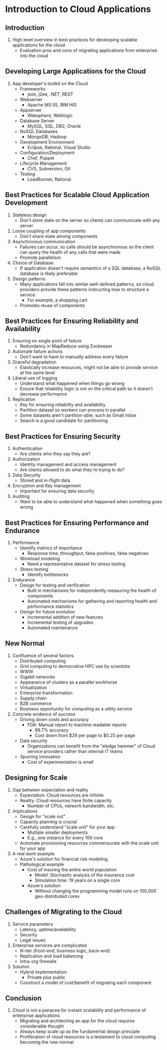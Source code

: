 # Introduction to Cloud Applications

## Introduction

1. High level overview in best practices for developing scalable applications
for the cloud
    * Evaluation pros and cons of migrating applications from enterprise into
    the cloud

## Developing Large Applications for the Cloud

1. App developer's toolkit on the Cloud
    * Frameworks
        - json, j2ee, .NET, REST
    * Webserver
        - Apache MS IIS, IBM HIS
    * Appserver
        - Websphere, Weblogic
    * Database Server
        - MySQL, SQL, DB2, Oracle
    * NoSQL Databases
        - MongoDB, Hadoop
    * Development Environment
        - Eclipse, Rational, Visual Studio
    * Configuration/Deployment
        - Chef, Puppet
    * Lifecycle Management
        - CVS, Subversion, Git
    * Testing
        - LoadRunner, Rational

## Best Practices for Scalable Cloud Application Development

1. Stateless design
    * Don't store state on the server so clients can communicate with any server
2. Loose coupling of app components
    * Don't share state among components
3. Asynchronous communication
    * Failures can occur, so calls should be asynchronous so the client can
    query the health of any calls that were made
    * Promote parallelism
4. Choice of Database
    * If application doesn't require semantics of a SQL database, a NoSQL
    database is likely preferable
5. Design patterns
    * Many applications fall into similar well-defined patterns, so cloud
    providers provide these patterns instructing how to structure a service
        - For example, a shopping cart
    * Promotes reuse of components

## Best Practices for Ensuring Reliability and Availability

1. Ensuring no single point of failure
    * Redundancy in MapReduce using Zookeeper
2. Automate failure actions
    * Don't want to have to manually address every failure
3. Graceful degradation
    * Elastically increase resources, might not be able to provide service at
    the same level
4. Liberal use of logging
    * Understand what happened when things go wrong
    * Ensure that reliability logic is not on the critical path so it doesn't
    decrease performance
5. Replication
    * Key for ensuring reliability and availability
    * Partition dataset so workers can process in parallel
    * Some datasets aren't partition-able, such as Gmail inbox
    * Search is a good candidate for partitioning

## Best Practices for Ensuring Security

1. Authentication
    * Are clients who they say they are?
2. Authorization
    * Identity management and access management
    * Are clients allowed to do what they're trying to do?
3. Data Security
    * Stored and in-flight data
4. Encryption and Key management
    * Important for ensuring data security
5. Auditing
    * Want to be able to understand what happened when something goes wrong

## Best Practices for Ensuring Performance and Endurance

1. Performance
    * Identify metrics of importance
        - Response time, throughput, false positives, false negatives
    * Workload modeling
        - Need a representative dataset for stress testing
    * Stress testing
        - Identify bottlenecks
2. Endurance
    * Design for testing and verification
        - Built in mechanisms for independently measuring the health of
        components
        - Automated mechanisms for gathering and reporting health and
        performance statistics
    * Design for future evolution
        - Incremental addition of new features
        - Incremental testing of upgrades
        - Automated maintenance

## New Normal

1. Confluence of several factors
    * Distributed computing
    * Grid computing to democrative HPC use by scientists
    * WWW
    * Gigabit networks
    * Appearance of clusters as a parallel workhorse
    * Virtualization
    * Enterprise transformation
    * Supply chain
    * B2B commerce
    * Business opportunity for computing as a utility service
2. Concrete evidence of success
    * Driving down costs and accuracy
        - FDA: Manual report to machine readable reports
            + 99.7% accuracy
            + Cost down from $29 per page to $0.25 per page
    * Data security
        - Organizations can benefit from the "sledge hammer" of Cloud service
        providers rather than internal IT teams
    * Spurring innovation
        - Cost of experimentation is small

## Designing for Scale

1. Gap between expectation and reality
    * Expectation: Cloud resources are infinite
    * Reality: Cloud resources have finite capacity
        - Number of CPUs, network bandwidth, etc.
2. Implications
    * Design for "scale out"
    * Capacity planning is crucial
    * Carefully understand "scale unit" for your app
        - Multiple smaller deployments
        - E.g., one instance for every 100 core
    * Automate provisioning resources commensurate with the scale unit for your
    app
3. A real work example
    * Azure's solution for financial risk modeling
    * Pathological example
        - Cost of insuring the entire world population
            + Model: Stochastic analysis of the insurance cost
            + Simulation time: 19 years on a single core
        - Azure's solution
            + Without changing the programming model runs on 100,000
            geo-distributed cores

## Challenges of Migrating to the Cloud

1. Service parameters
    * Latency, uptime/availability
    * Security
    * Legal issues
2. Enterprise services are complicated
    * N-tier (front-end, business logic, back-end)
    * Replication and load balancing
    * Intra-org firewalls
3. Solution
    * Hybrid implementation
        - Private plus public
    * Construct a model of cost/benefit of migrating each component

## Conclusion

1. Cloud is not a panacea for instant scalability and performance of enterprise
applications
    * Migrating and architecting an app for the cloud requires considerable
    thought
    * Always keep scale up as the fundamental design principle
    * Proliferation of cloud resources is a testament to cloud computing
    becoming the new normal
